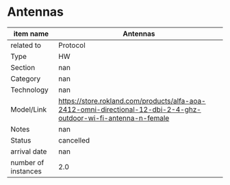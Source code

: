 
# Antennas

| item name | Antennas |
| -------- | -------- | 
| related to | Protocol | 
| Type | HW | 
| Section | nan | 
| Category | nan |
| Technology | nan |
| Model/Link | https://store.rokland.com/products/alfa-aoa-2412-omni-directional-12-dbi-2-4-ghz-outdoor-wi-fi-antenna-n-female |
| Notes | nan |
| Status | cancelled |
| arrival date | nan |
| number of instances | 2.0 | 
        